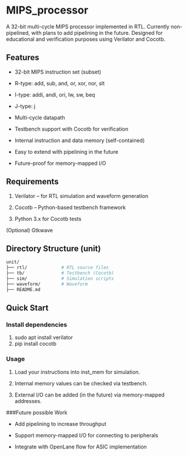 # MIPS_processor

A 32-bit multi-cycle MIPS processor implemented in RTL. Currently non-pipelined, with plans to add pipelining in the future. Designed for educational and verification purposes using Verilator and Cocotb.

## Features

- 32-bit MIPS instruction set (subset)

- R-type: add, sub, and, or, xor, nor, slt

- I-type: addi, andi, ori, lw, sw, beq

- J-type: j

- Multi-cycle datapath

- Testbench support with Cocotb for verification

- Internal instruction and data memory (self-contained)

- Easy to extend with pipelining in the future

- Future-proof for memory-mapped I/O

## Requirements

1. Verilator – for RTL simulation and waveform generation

2. Cocotb – Python-based testbench framework

3. Python 3.x for Cocotb tests

(Optional) Gtkwave

## Directory Structure (unit)
```bash
unit/
├── rtl/             # RTL source files
├── tb/              # Testbench (Cocotb)
├── sim/             # Simulation scripts
├── waveform/        # Waveform
├── README.md
```
## Quick Start

### Install dependencies

1. sudo apt install verilator
2. pip install cocotb

### Usage

1. Load your instructions into inst_mem for simulation.

2. Internal memory values can be checked via testbench.

3. External I/O can be added (in the future) via memory-mapped addresses.

###Future possible Work

- Add pipelining to increase throughput

- Support memory-mapped I/O for connecting to peripherals

- Integrate with OpenLane flow for ASIC implementation

